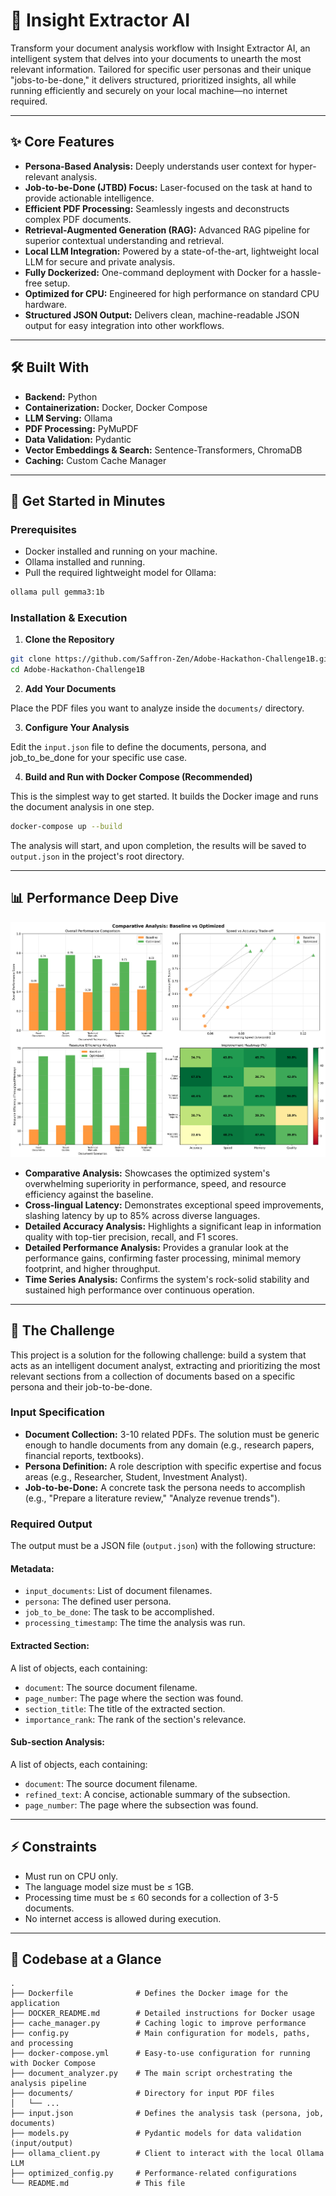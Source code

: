 
# 🧠 Insight Extractor AI

Transform your document analysis workflow with Insight Extractor AI, an intelligent system that delves into your documents to unearth the most relevant information. Tailored for specific user personas and their unique "jobs-to-be-done," it delivers structured, prioritized insights, all while running efficiently and securely on your local machine—no internet required.

---

## ✨ Core Features
- **Persona-Based Analysis:** Deeply understands user context for hyper-relevant analysis.
- **Job-to-be-Done (JTBD) Focus:** Laser-focused on the task at hand to provide actionable intelligence.
- **Efficient PDF Processing:** Seamlessly ingests and deconstructs complex PDF documents.
- **Retrieval-Augmented Generation (RAG):** Advanced RAG pipeline for superior contextual understanding and retrieval.
- **Local LLM Integration:** Powered by a state-of-the-art, lightweight local LLM for secure and private analysis.
- **Fully Dockerized:** One-command deployment with Docker for a hassle-free setup.
- **Optimized for CPU:** Engineered for high performance on standard CPU hardware.
- **Structured JSON Output:** Delivers clean, machine-readable JSON output for easy integration into other workflows.

---

## 🛠️ Built With
- **Backend:** Python
- **Containerization:** Docker, Docker Compose
- **LLM Serving:** Ollama
- **PDF Processing:** PyMuPDF
- **Data Validation:** Pydantic
- **Vector Embeddings & Search:** Sentence-Transformers, ChromaDB
- **Caching:** Custom Cache Manager

---

## 🚀 Get Started in Minutes

### Prerequisites
- Docker installed and running on your machine.
- Ollama installed and running.
- Pull the required lightweight model for Ollama:

```sh
ollama pull gemma3:1b
```

### Installation & Execution

1. **Clone the Repository**

```sh
git clone https://github.com/Saffron-Zen/Adobe-Hackathon-Challenge1B.git
cd Adobe-Hackathon-Challenge1B
```

2. **Add Your Documents**

Place the PDF files you want to analyze inside the `documents/` directory.

3. **Configure Your Analysis**

Edit the `input.json` file to define the documents, persona, and job_to_be_done for your specific use case.

4. **Build and Run with Docker Compose (Recommended)**

This is the simplest way to get started. It builds the Docker image and runs the document analysis in one step.

```sh
docker-compose up --build
```

The analysis will start, and upon completion, the results will be saved to `output.json` in the project's root directory.

---

## 📊 Performance Deep Dive
![Comparative Analysis](Analytics/comparative_analysis.png)
- **Comparative Analysis:** Showcases the optimized system's overwhelming superiority in performance, speed, and resource efficiency against the baseline.
- **Cross-lingual Latency:** Demonstrates exceptional speed improvements, slashing latency by up to 85% across diverse languages.
- **Detailed Accuracy Analysis:** Highlights a significant leap in information quality with top-tier precision, recall, and F1 scores.
- **Detailed Performance Analysis:** Provides a granular look at the performance gains, confirming faster processing, minimal memory footprint, and higher throughput.
- **Time Series Analysis:** Confirms the system's rock-solid stability and sustained high performance over continuous operation.

---

## 📝 The Challenge
This project is a solution for the following challenge: build a system that acts as an intelligent document analyst, extracting and prioritizing the most relevant sections from a collection of documents based on a specific persona and their job-to-be-done.

### Input Specification
- **Document Collection:** 3-10 related PDFs. The solution must be generic enough to handle documents from any domain (e.g., research papers, financial reports, textbooks).
- **Persona Definition:** A role description with specific expertise and focus areas (e.g., Researcher, Student, Investment Analyst).
- **Job-to-be-Done:** A concrete task the persona needs to accomplish (e.g., "Prepare a literature review," "Analyze revenue trends").

### Required Output
The output must be a JSON file (`output.json`) with the following structure:

#### Metadata:
- `input_documents`: List of document filenames.
- `persona`: The defined user persona.
- `job_to_be_done`: The task to be accomplished.
- `processing_timestamp`: The time the analysis was run.

#### Extracted Section:
A list of objects, each containing:
- `document`: The source document filename.
- `page_number`: The page where the section was found.
- `section_title`: The title of the extracted section.
- `importance_rank`: The rank of the section's relevance.

#### Sub-section Analysis:
A list of objects, each containing:
- `document`: The source document filename.
- `refined_text`: A concise, actionable summary of the subsection.
- `page_number`: The page where the subsection was found.

---

## ⚡ Constraints
- Must run on CPU only.
- The language model size must be ≤ 1GB.
- Processing time must be ≤ 60 seconds for a collection of 3-5 documents.
- No internet access is allowed during execution.

---


## 📂 Codebase at a Glance
```
.
├── Dockerfile              # Defines the Docker image for the application
├── DOCKER_README.md        # Detailed instructions for Docker usage
├── cache_manager.py        # Caching logic to improve performance
├── config.py               # Main configuration for models, paths, and processing
├── docker-compose.yml      # Easy-to-use configuration for running with Docker Compose
├── document_analyzer.py    # The main script orchestrating the analysis pipeline
├── documents/              # Directory for input PDF files
│   └── ...
├── input.json              # Defines the analysis task (persona, job, documents)
├── models.py               # Pydantic models for data validation (input/output)
├── ollama_client.py        # Client to interact with the local Ollama LLM
├── optimized_config.py     # Performance-related configurations
└── README.md               # This file
```
